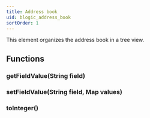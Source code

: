 ```yaml
---
title: Address book
uid: blogic_address_book
sortOrder: 1
---
```


This element organizes the address book in a tree view.

## Functions

### getFieldValue(String field)

### setFieldValue(String field, Map values)

### toInteger()
